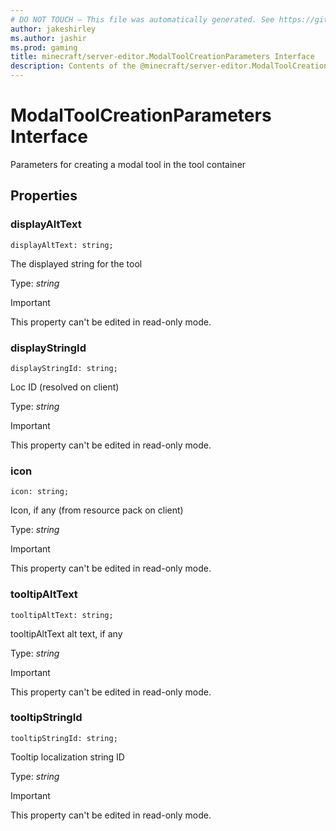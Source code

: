 ```yaml
---
# DO NOT TOUCH — This file was automatically generated. See https://github.com/mojang/minecraftapidocsgenerator to modify descriptions, examples, etc.
author: jakeshirley
ms.author: jashir
ms.prod: gaming
title: minecraft/server-editor.ModalToolCreationParameters Interface
description: Contents of the @minecraft/server-editor.ModalToolCreationParameters class.
---
```

# ModalToolCreationParameters Interface

Parameters for creating a modal tool in the tool container

## Properties

### **displayAltText**
`displayAltText: string;`

The displayed string for the tool

Type: *string*
  
> [!IMPORTANT]
> This property can't be edited in read-only mode.

### **displayStringId**
`displayStringId: string;`

Loc ID (resolved on client)

Type: *string*
  
> [!IMPORTANT]
> This property can't be edited in read-only mode.

### **icon**
`icon: string;`

Icon, if any (from resource pack on client)

Type: *string*
  
> [!IMPORTANT]
> This property can't be edited in read-only mode.

### **tooltipAltText**
`tooltipAltText: string;`

tooltipAltText alt text, if any

Type: *string*
  
> [!IMPORTANT]
> This property can't be edited in read-only mode.

### **tooltipStringId**
`tooltipStringId: string;`

Tooltip localization string ID

Type: *string*
  
> [!IMPORTANT]
> This property can't be edited in read-only mode.
